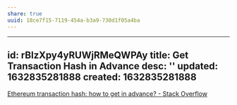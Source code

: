 ```yaml
---
share: true
uuid: 18ce7f15-7119-454a-b3a9-730d1f05a4ba
---
```

---
id: rBlzXpy4yRUWjRMeQWPAy
title: Get Transaction Hash in Advance
desc: ''
updated: 1632835281888
created: 1632835281888
---

[Ethereum transaction hash: how to get in advance? - Stack Overflow](https://stackoverflow.com/questions/48233720/ethereum-transaction-hash-how-to-get-in-advance)
